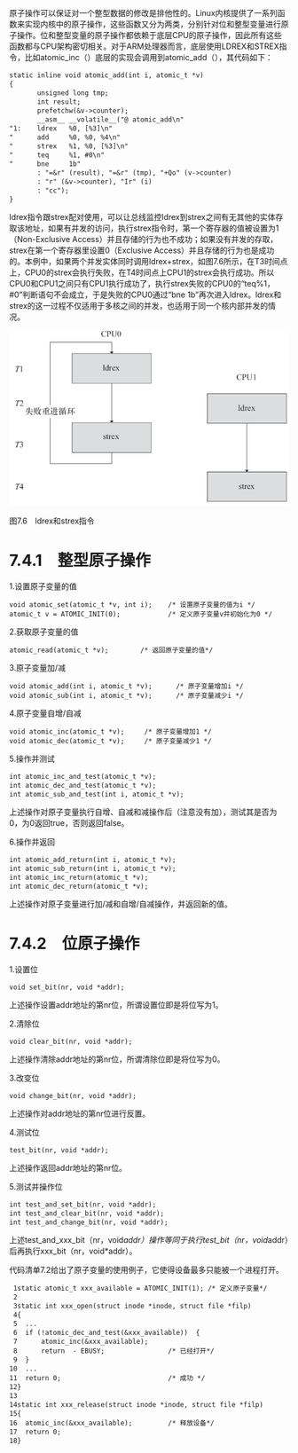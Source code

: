 原子操作可以保证对一个整型数据的修改是排他性的。Linux内核提供了一系列函数来实现内核中的原子操作，这些函数又分为两类，分别针对位和整型变量进行原子操作。位和整型变量的原子操作都依赖于底层CPU的原子操作，因此所有这些函数都与CPU架构密切相关。对于ARM处理器而言，底层使用LDREX和STREX指令，比如atomic_inc（）底层的实现会调用到atomic_add（），其代码如下：

```
static inline void atomic_add(int i, atomic_t *v)
{
       unsigned long tmp;
       int result;
       prefetchw(&v->counter);
       __asm__ __volatile__("@ atomic_add\n"
"1:    ldrex   %0, [%3]\n"
"      add     %0, %0, %4\n"
"      strex   %1, %0, [%3]\n"
"      teq     %1, #0\n"
"      bne     1b"
       : "=&r" (result), "=&r" (tmp), "+Qo" (v->counter)
       : "r" (&v->counter), "Ir" (i)
       : "cc");
}
```

ldrex指令跟strex配对使用，可以让总线监控ldrex到strex之间有无其他的实体存取该地址，如果有并发的访问，执行strex指令时，第一个寄存器的值被设置为1（Non-Exclusive Access）并且存储的行为也不成功；如果没有并发的存取，strex在第一个寄存器里设置0（Exclusive Access）并且存储的行为也是成功的。本例中，如果两个并发实体同时调用ldrex+strex，如图7.6所示，在T3时间点上，CPU0的strex会执行失败，在T4时间点上CPU1的strex会执行成功。所以CPU0和CPU1之间只有CPU1执行成功了，执行strex失败的CPU0的“teq%1，#0”判断语句不会成立，于是失败的CPU0通过“bne 1b”再次进入ldrex。ldrex和strex的这一过程不仅适用于多核之间的并发，也适用于同一个核内部并发的情况。

![1743076329589](./figure/1743076329589.png)

图7.6　ldrex和strex指令

# 7.4.1　整型原子操作

1.设置原子变量的值

```
void atomic_set(atomic_t *v, int i);    /* 设置原子变量的值为i */
atomic_t v = ATOMIC_INIT(0);            /* 定义原子变量v并初始化为0 */
```

2.获取原子变量的值

```
atomic_read(atomic_t *v);        /* 返回原子变量的值*/
```

3.原子变量加/减

```
void atomic_add(int i, atomic_t *v);      /* 原子变量增加i */
void atomic_sub(int i, atomic_t *v);      /* 原子变量减少i */
```

4.原子变量自增/自减

```
void atomic_inc(atomic_t *v);     /* 原子变量增加1 */
void atomic_dec(atomic_t *v);     /* 原子变量减少1 */
```

5.操作并测试

```
int atomic_inc_and_test(atomic_t *v);
int atomic_dec_and_test(atomic_t *v);
int atomic_sub_and_test(int i, atomic_t *v);
```

上述操作对原子变量执行自增、自减和减操作后（注意没有加），测试其是否为0，为0返回true，否则返回false。

6.操作并返回

```
int atomic_add_return(int i, atomic_t *v);
int atomic_sub_return(int i, atomic_t *v);
int atomic_inc_return(atomic_t *v);
int atomic_dec_return(atomic_t *v);
```

上述操作对原子变量进行加/减和自增/自减操作，并返回新的值。

# 7.4.2　位原子操作

1.设置位

```
void set_bit(nr, void *addr);
```

上述操作设置addr地址的第nr位，所谓设置位即是将位写为1。

2.清除位

```
void clear_bit(nr, void *addr);
```

上述操作清除addr地址的第nr位，所谓清除位即是将位写为0。

3.改变位

```
void change_bit(nr, void *addr);
```

上述操作对addr地址的第nr位进行反置。

4.测试位

```
test_bit(nr, void *addr);
```

上述操作返回addr地址的第nr位。

5.测试并操作位

```
int test_and_set_bit(nr, void *addr);
int test_and_clear_bit(nr, void *addr);
int test_and_change_bit(nr, void *addr);
```

上述test_and_xxx_bit（nr，void*addr）操作等同于执行test_bit（nr，void*addr）后再执行xxx_bit（nr，void*addr）。

代码清单7.2给出了原子变量的使用例子，它使得设备最多只能被一个进程打开。

```
 1static atomic_t xxx_available = ATOMIC_INIT(1); /* 定义原子变量*/
 2
 3static int xxx_open(struct inode *inode, struct file *filp)
 4{
 5  ...
 6  if (!atomic_dec_and_test(&xxx_available))  {
 7      atomic_inc(&xxx_available);
 8      return  - EBUSY;                /* 已经打开*/
 9  }
10  ...
11  return 0;                           /* 成功 */
12}
13
14static int xxx_release(struct inode *inode, struct file *filp)
15{
16  atomic_inc(&xxx_available);         /* 释放设备*/
17  return 0;
18}
```

